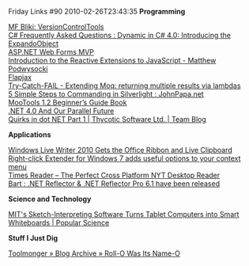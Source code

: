 Friday Links #90
2010-02-26T23:43:35
**Programming**

[MF Bliki: VersionControlTools ](http://martinfowler.com/bliki/VersionControlTools.html)   
[C# Frequently Asked Questions : Dynamic in C# 4.0: Introducing the ExpandoObject](http://blogs.msdn.com/csharpfaq/archive/2009/10/01/dynamic-in-c-4-0-introducing-the-expandoobject.aspx)   
[ASP.NET Web Forms MVP](http://webformsmvp.com/)   
[Introduction to the Reactive Extensions to JavaScript - Matthew Podwysocki](http://codebetter.com/blogs/matthew.podwysocki/archive/2010/02/16/introduction-to-the-reactive-extensions-to-javascript.aspx)   
[Flapjax ](http://www.flapjax-lang.org/)   
[Try-Catch-FAIL - Extending Moq: returning multiple results via lambdas](http://trycatchfail.com/blog/post/2010/02/22/Extending-Moq-returning-multiple-results-via-lambdas.aspx)   
[5 Simple Steps to Commanding in Silverlight : JohnPapa.net](http://johnpapa.net/silverlight/5-simple-steps-to-commanding-in-silverlight/?utm_source=feedburner&utm_medium=feed&utm_campaign=Feed%3A+JohnPapaSilverlight+%28JohnPapa.net+Silverlight%29&utm_content=Google+Reader)   
[MooTools 1.2 Beginner’s Guide Book](http://sixrevisions.com/site-news/mootools-1-2-beginners-guide-book/)   
[.NET 4.0 And Our Parallel Future ](http://www.codethinked.com/post/2010/02/25/NET-40-And-Our-Parallel-Future.aspx)   
[Quirks in dot NET Part 1 | Thycotic Software Ltd. | Team Blog](http://www.thycotic.com/quirks-in-dot-net-part-1)

**Applications**

[Windows Live Writer 2010 Gets the Office Ribbon and Live Clipboard](http://www.labnol.org/software/windows-live-writer-office/12817/)   
[Right-click Extender for Windows 7 adds useful options to your context menu](http://www.downloadsquad.com/2010/02/23/right-click-extender-for-windows-7-adds-useful-options-to-your-c/)   
[Times Reader – The Perfect Cross Platform NYT Desktop Reader](http://www.makeuseof.com/tag/times-reader-perfect-cross-platform-nyt-desktop-reader/)   
[Bart : .NET Reflector & .NET Reflector Pro 6.1 have been released](http://www.simple-talk.com/community/blogs/bart/archive/2010/02/24/90016.aspx)

**Science and Technology**

[MIT's Sketch-Interpreting Software Turns Tablet Computers into Smart Whiteboards | Popular Science](http://www.popsci.com/technology/article/2010-02/mits-sketch-interpreting-software-turns-tablet-computers-smart-whiteboards)

**Stuff I Just Dig**

[Toolmonger » Blog Archive » Roll-O Was Its Name-O](http://toolmonger.com/2010/02/23/roll-o-was-its-name-o/)
